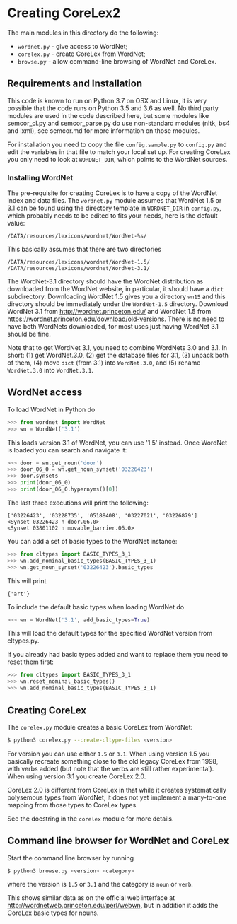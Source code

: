 # Creating CoreLex2

The main modules in this directory do the following:

- `wordnet.py` - give access to WordNet;
- `corelex.py` - create CoreLex from WordNet;
- `browse.py` - allow command-line browsing of WordNet and CoreLex.



## Requirements and Installation

This code is known to run on Python 3.7 on OSX and Linux, it is very possible that the code runs on Python 3.5 and 3.6 as well. No third party modules are used in the code described here, but some modules like semcor_cl.py and semcor_parse.py do use non-standard modules (nltk, bs4 and lxml), see semcor.md for more information on those modules.

For installation you need to copy the file `config.sample.py` to `config.py` and edit the variables in that file to match your local set up. For creating CoreLex you only need to look at `WORDNET_DIR`, which points to the WordNet sources.

### Installing WordNet

The pre-requisite for creating CoreLex is to have a copy of the WordNet index and data files. The `wordnet.py` module assumes that WordNet 1.5 or 3.1 can be found using the directory template in `WORDNET_DIR` in `config.py`, which probably needs to be edited to fits your needs, here is the default value:

```
/DATA/resources/lexicons/wordnet/WordNet-%s/
```

This basically assumes that there are two directories

```
/DATA/resources/lexicons/wordnet/WordNet-1.5/
/DATA/resources/lexicons/wordnet/WordNet-3.1/
```

The WordNet-3.1 directory should have the WordNet distribution as downloaded from the WordNet website, in particular, it should have a `dict` subdirectory. Downloading WordNet 1.5 gives you a directory `wn15` and this directory should be immediately under the `WordNet-1.5` directory. Download WordNet 3.1 from http://wordnet.princeton.edu/ and WordNet 1.5 from https://wordnet.princeton.edu/download/old-versions. There is no need to have both WordNets downloaded, for most uses just having WordNet 3.1 should be fine.

Note that to get WordNet 3.1, you need to combine WordNets 3.0 and 3.1. In short: (1) get WordNet.3.0, (2) get the database files for 3.1, (3) unpack both of them, (4) move `dict` (from 3.1) into `WordNet.3.0`, and (5) rename `WordNet.3.0` into `WordNet.3.1`.




## WordNet access

To load WordNet in Python do

```python
>>> from wordnet import WordNet
>>> wn = WordNet('3.1')
```

This loads version 3.1 of WordNet, you can use '1.5' instead. Once WordNet is loaded you can search and navigate it:

```python
>>> door = wn.get_noun('door')
>>> door_06_0 = wn.get_noun_synset('03226423')
>>> door.synsets
>>> print(door_06_0)
>>> print(door_06_0.hypernyms()[0])
```

The last three executions will print the following:

```
['03226423', '03228735', '05188408', '03227021', '03226879']
<Synset 03226423 n door.06.0>
<Synset 03801102 n movable_barrier.06.0>
```

You can add a set of basic types to the WordNet instance:

```python
>>> from cltypes import BASIC_TYPES_3_1
>>> wn.add_nominal_basic_types(BASIC_TYPES_3_1)
>>> wn.get_noun_synset('03226423').basic_types
```

This will print

```
{'art'}
```

To include the default basic types when loading WordNet do

```python
>>> wn = WordNet('3.1', add_basic_types=True)
```

This will load the default types for the specified WordNet version from cltypes.py.

If you already had basic types added and want to replace them you need to reset them first:

```python
>>> from cltypes import BASIC_TYPES_3_1
>>> wn.reset_nominal_basic_types()
>>> wn.add_nominal_basic_types(BASIC_TYPES_3_1)
```



## Creating CoreLex

The `corelex.py` module creates a basic CoreLex from WordNet:

```bash
$ python3 corelex.py --create-cltype-files <version>
```

For version you can use either `1.5` or `3.1`. When using version 1.5 you basically recreate something close to the old legacy CoreLex from 1998, with verbs added (but note that the verbs are still rather experimental). When using version 3.1 you create CoreLex 2.0.

CoreLex 2.0 is different from CoreLex in that while it creates systematically polysemous types from WordNet, it does not yet implement a many-to-one mapping from those types to CoreLex types.

See the docstring in the `corelex` module for more details.




## Command line browser for WordNet and CoreLex

Start the command line browser by running

```bash
$ python3 browse.py <version> <category>
```

where the version is `1.5` or `3.1` and the category is `noun` or `verb`.

This shows similar data as on the official web interface at http://wordnetweb.princeton.edu/perl/webwn, but in addition it adds the CoreLex basic types for nouns.
